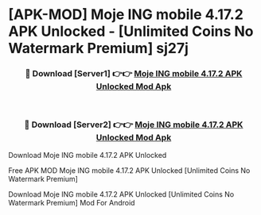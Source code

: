 # [APK-MOD] Moje ING mobile 4.17.2 APK Unlocked - [Unlimited Coins No Watermark Premium] sj27j



<div align="center">
<h3>🔴 Download [Server1] 👉👉 <a href="https://momento.my/?title=Moje_ING_mobile_4.17.2_APK_Unlocked">Moje ING mobile 4.17.2 APK Unlocked Mod Apk</a></h3><br>

<h3>🔴 Download [Server2] 👉👉 <a href="https://momento.my/?title=Moje_ING_mobile_4.17.2_APK_Unlocked">Moje ING mobile 4.17.2 APK Unlocked Mod Apk</a></h3>
</div>



Download Moje ING mobile 4.17.2 APK Unlocked 

Free APK MOD Moje ING mobile 4.17.2 APK Unlocked [Unlimited Coins No Watermark Premium]

Download Moje ING mobile 4.17.2 APK Unlocked [Unlimited Coins No Watermark Premium] Mod For Android
